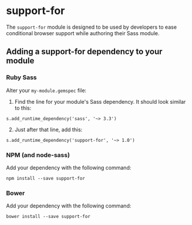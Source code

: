 # support-for

The `support-for` module is designed to be used by developers to ease conditional browser support while authoring their Sass module.

## Adding a support-for dependency to your module

### Ruby Sass

Alter your `my-module.gemspec` file:

1. Find the line for your module's Sass dependency. It should look similar to this:
  ```
  s.add_runtime_dependency('sass', '~> 3.3')
  ```
2. Just after that line, add this:
  ```
  s.add_runtime_dependency('support-for', '~> 1.0')
  ```

### NPM (and node-sass)

Add your dependency with the following command:
```
npm install --save support-for
```

### Bower

Add your dependency with the following command:
```
bower install --save support-for
```
